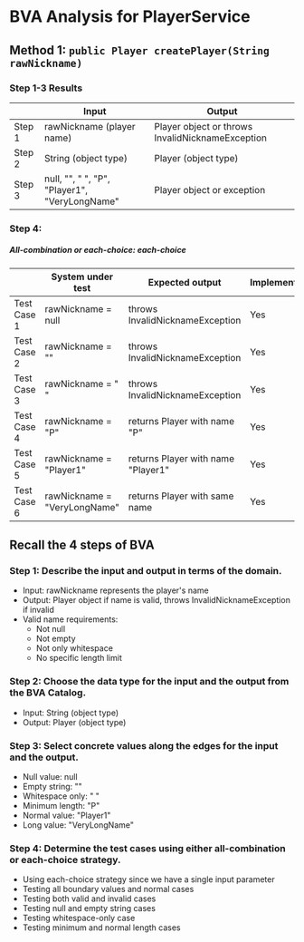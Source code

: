 # BVA Analysis for PlayerService

## Method 1: `public Player createPlayer(String rawNickname)`

### Step 1-3 Results

|        | Input                                         | Output                                           |
| ------ | --------------------------------------------- | ------------------------------------------------ |
| Step 1 | rawNickname (player name)                     | Player object or throws InvalidNicknameException |
| Step 2 | String (object type)                          | Player (object type)                             |
| Step 3 | null, "", " ", "P", "Player1", "VeryLongName" | Player object or exception                       |

### Step 4:

##### All-combination or each-choice: each-choice

|             | System under test            | Expected output                    | Implemented? |
| ----------- | ---------------------------- | ---------------------------------- | ------------ |
| Test Case 1 | rawNickname = null           | throws InvalidNicknameException    | Yes          |
| Test Case 2 | rawNickname = ""             | throws InvalidNicknameException    | Yes          |
| Test Case 3 | rawNickname = " "            | throws InvalidNicknameException    | Yes          |
| Test Case 4 | rawNickname = "P"            | returns Player with name "P"       | Yes          |
| Test Case 5 | rawNickname = "Player1"      | returns Player with name "Player1" | Yes          |
| Test Case 6 | rawNickname = "VeryLongName" | returns Player with same name      | Yes          |

## Recall the 4 steps of BVA

### Step 1: Describe the input and output in terms of the domain.

- Input: rawNickname represents the player's name
- Output: Player object if name is valid, throws InvalidNicknameException if invalid
- Valid name requirements:
  - Not null
  - Not empty
  - Not only whitespace
  - No specific length limit

### Step 2: Choose the data type for the input and the output from the BVA Catalog.

- Input: String (object type)
- Output: Player (object type)

### Step 3: Select concrete values along the edges for the input and the output.

- Null value: null
- Empty string: ""
- Whitespace only: " "
- Minimum length: "P"
- Normal value: "Player1"
- Long value: "VeryLongName"

### Step 4: Determine the test cases using either all-combination or each-choice strategy.

- Using each-choice strategy since we have a single input parameter
- Testing all boundary values and normal cases
- Testing both valid and invalid cases
- Testing null and empty string cases
- Testing whitespace-only case
- Testing minimum and normal length cases
